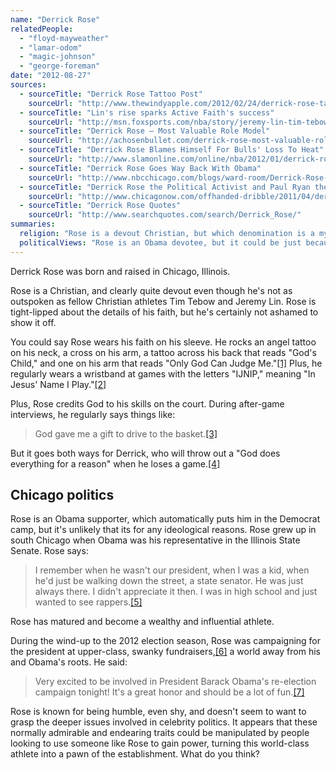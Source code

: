```yaml
---
name: "Derrick Rose"
relatedPeople:
  - "floyd-mayweather"
  - "lamar-odom"
  - "magic-johnson"
  - "george-foreman"
date: "2012-08-27"
sources:
  - sourceTitle: "Derrick Rose Tattoo Post"
    sourceUrl: "http://www.thewindyapple.com/2012/02/24/derrick-rose-tattoo-post/"
  - sourceTitle: "Lin's rise sparks Active Faith's success"
    sourceUrl: "http://msn.foxsports.com/nba/story/jeremy-lin-tim-tebow-success-helps-athlete-owned-christian-apparel-company-active-faith-prosper-032912"
  - sourceTitle: "Derrick Rose – Most Valuable Role Model"
    sourceUrl: "http://achosenbullet.com/derrick-rose-most-valuable-role-model/"
  - sourceTitle: "Derrick Rose Blames Himself For Bulls' Loss To Heat"
    sourceUrl: "http://www.slamonline.com/online/nba/2012/01/derrick-rose-blames-himself-for-bulls-loss-to-heat/"
  - sourceTitle: "Derrick Rose Goes Way Back With Obama"
    sourceUrl: "http://www.nbcchicago.com/blogs/ward-room/Derrick-Rose-Goes-Way-Back-With-Obama-148097325.html"
  - sourceTitle: "Derrick Rose the Political Activist and Paul Ryan the Psychopath"
    sourceUrl: "http://www.chicagonow.com/offhanded-dribble/2011/04/derrick-rose-the-political-activist-and-paul-ryan-the-psychopath/"
  - sourceTitle: "Derrick Rose Quotes"
    sourceUrl: "http://www.searchquotes.com/search/Derrick_Rose/"
summaries:
  religion: "Rose is a devout Christian, but which denomination is a mystery."
  politicalViews: "Rose is an Obama devotee, but it could be just because he knew him in South Chicago when Obama was his state senator."
---
```


Derrick Rose was born and raised in Chicago, Illinois.

Rose is a Christian, and clearly quite devout even though he's not as outspoken as fellow Christian athletes Tim Tebow and Jeremy Lin. Rose is tight-lipped about the details of his faith, but he's certainly not ashamed to show it off.

You could say Rose wears his faith on his sleeve. He rocks an angel tattoo on his neck, a cross on his arm, a tattoo across his back that reads "God's Child," and one on his arm that reads "Only God Can Judge Me."<a class="source-citation" href="#http%3A%2F%2Fwww.thewindyapple.com%2F2012%2F02%2F24%2Fderrick-rose-tattoo-post%2F" title="Derrick Rose Tattoo Post">[1]</a> Plus, he regularly wears a wristband at games with the letters "IJNIP," meaning "In Jesus' Name I Play."<a class="source-citation" href="#http%3A%2F%2Fmsn.foxsports.com%2Fnba%2Fstory%2Fjeremy-lin-tim-tebow-success-helps-athlete-owned-christian-apparel-company-active-faith-prosper-032912" title="Lin&apos;s rise sparks Active Faith&apos;s success">[2]</a>

Plus, Rose credits God to his skills on the court. During after-game interviews, he regularly says things like:

>God gave me a gift to drive to the basket.<a class="source-citation" href="#http%3A%2F%2Fachosenbullet.com%2Fderrick-rose-most-valuable-role-model%2F" title="Derrick Rose – Most Valuable Role Model">[3]</a>

But it goes both ways for Derrick, who will throw out a "God does everything for a reason" when he loses a game.<a class="source-citation" href="#http%3A%2F%2Fwww.slamonline.com%2Fonline%2Fnba%2F2012%2F01%2Fderrick-rose-blames-himself-for-bulls-loss-to-heat%2F" title="Derrick Rose Blames Himself For Bulls&apos; Loss To Heat">[4]</a>

## Chicago politics

Rose is an Obama supporter, which automatically puts him in the Democrat camp, but it's unlikely that its for any ideological reasons. Rose grew up in south Chicago when Obama was his representative in the Illinois State Senate. Rose says:

>I remember when he wasn't our president, when I was a kid, when he'd just be walking down the street, a state senator. He was just always there. I didn't appreciate it then. I was in high school and just wanted to see rappers.<a class="source-citation" href="#http%3A%2F%2Fwww.nbcchicago.com%2Fblogs%2Fward-room%2FDerrick-Rose-Goes-Way-Back-With-Obama-148097325.html" title="Derrick Rose Goes Way Back With Obama">[5]</a>

Rose has matured and become a wealthy and influential athlete.

During the wind-up to the 2012 election season, Rose was campaigning for the president at upper-class, swanky fundraisers,<a class="source-citation" href="#http%3A%2F%2Fwww.chicagonow.com%2Foffhanded-dribble%2F2011%2F04%2Fderrick-rose-the-political-activist-and-paul-ryan-the-psychopath%2F" title="Derrick Rose the Political Activist and Paul Ryan the Psychopath">[6]</a> a world away from his and Obama's roots. He said:

>Very excited to be involved in President Barack Obama's re-election campaign tonight! It's a great honor and should be a lot of fun.<a class="source-citation" href="#http%3A%2F%2Fwww.searchquotes.com%2Fsearch%2FDerrick_Rose%2F" title="Derrick Rose Quotes">[7]</a>

Rose is known for being humble, even shy, and doesn't seem to want to grasp the deeper issues involved in celebrity politics. It appears that these normally admirable and endearing traits could be manipulated by people looking to use someone like Rose to gain power, turning this world-class athlete into a pawn of the establishment. What do you think?

